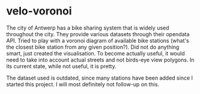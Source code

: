 # velo-voronoi

The city of Antwerp has a bike sharing system that is widely used throughout the city. They provide various datasets through their
opendata API. Tried to play with a voronoi diagram of available bike stations (what's the closest bike station from any given position?).
Did not do anything smart, just created the visualisation. To become actually useful, it would need to take into account actual streets 
and not birds-eye view polygons. In its current state, while not useful, it is pretty. 

The dataset used is outdated, since many stations have been added since I started this project. I will most definitely not follow-up on
this.
